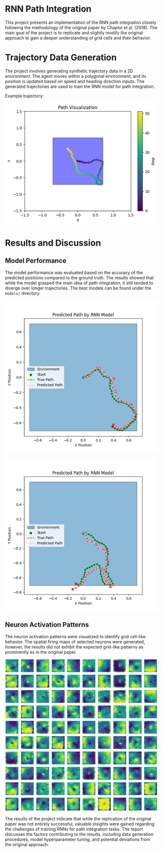 # RNN Path Integration

This project presents an implementation of the RNN path integration closely following the methodology of the original paper by Chaplot et al. (2018). The main goal of the project is to replicate and slightly modify the original approach to gain a deeper understanding of grid cells and their behavior.

# Trajectory Data Generation
The project involves generating synthetic trajectory data in a 2D environment. The agent moves within a polygonal environment, and its position is updated based on speed and heading direction inputs. The generated trajectories are used to train the RNN model for path integration.

Example trajectory:

![alt text](tex/figures/trajectory_sample.png)

# Results and Discussion
## Model Performance
The model performance was evaluated based on the accuracy of the predicted positions compared to the ground truth. The results showed that while the model grasped the main idea of path integration, it still tended to diverge over longer trajectories. The best models can be found under the `models/` directory.

![alt text](tex/figures/rnn_square_model_prediction_good.png)

![alt text](tex/figures/rnn_square_model_prediction_bad.png)

## Neuron Activation Patterns
The neuron activation patterns were visualized to identify grid cell-like behavior. The spatial firing maps of selected neurons were generated, however, the results did not exhibit the expected grid-like patterns as prominently as in the original paper.

![alt text](tex/figures/rnn_square_neuron_spatial_maps.png)


The results of the project indicate that while the replication of the original paper was not entirely successful, valuable insights were gained regarding the challenges of training RNNs for path integration tasks. The report discusses the factors contributing to the results, including data generation procedures, model hyperparameter tuning, and potential deviations from the original approach.